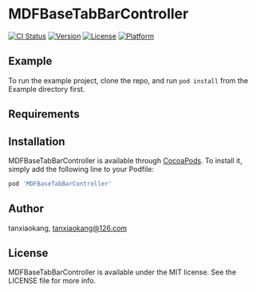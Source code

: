 # MDFBaseTabBarController

[![CI Status](https://img.shields.io/travis/tanxiaokang/MDFBaseTabBarController.svg?style=flat)](https://travis-ci.org/tanxiaokang/MDFBaseTabBarController)
[![Version](https://img.shields.io/cocoapods/v/MDFBaseTabBarController.svg?style=flat)](https://cocoapods.org/pods/MDFBaseTabBarController)
[![License](https://img.shields.io/cocoapods/l/MDFBaseTabBarController.svg?style=flat)](https://cocoapods.org/pods/MDFBaseTabBarController)
[![Platform](https://img.shields.io/cocoapods/p/MDFBaseTabBarController.svg?style=flat)](https://cocoapods.org/pods/MDFBaseTabBarController)

## Example

To run the example project, clone the repo, and run `pod install` from the Example directory first.

## Requirements

## Installation

MDFBaseTabBarController is available through [CocoaPods](https://cocoapods.org). To install
it, simply add the following line to your Podfile:

```ruby
pod 'MDFBaseTabBarController'
```

## Author

tanxiaokang, tanxiaokang@126.com

## License

MDFBaseTabBarController is available under the MIT license. See the LICENSE file for more info.
